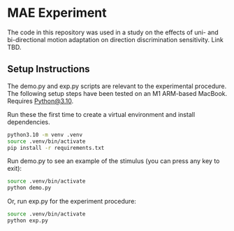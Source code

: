# MAE Experiment

The code in this repository was used in a study on the effects of uni- and bi-directional motion
adaptation on direction discrimination sensitivity. Link TBD.

## Setup Instructions

The demo.py and exp.py scripts are relevant to the experimental procedure. The following setup
steps have been tested on an M1 ARM-based MacBook. Requires Python@3.10.

Run these the first time to create a virtual environment and install dependencies.

```sh
python3.10 -m venv .venv
source .venv/bin/activate
pip install -r requirements.txt
```

Run demo.py to see an example of the stimulus (you can press any key to exit):

```sh
source .venv/bin/activate
python demo.py
```

Or, run exp.py for the experiment procedure:

```sh
source .venv/bin/activate
python exp.py
```
